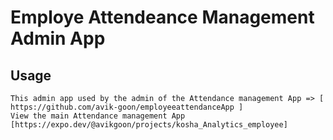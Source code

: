 # Employe Attendeance Management Admin App

## Usage

```
This admin app used by the admin of the Attendance management App => [ https://github.com/avik-goon/employeeattendanceApp ]
View the main Attendance management App [https://expo.dev/@avikgoon/projects/kosha_Analytics_employee]

```
